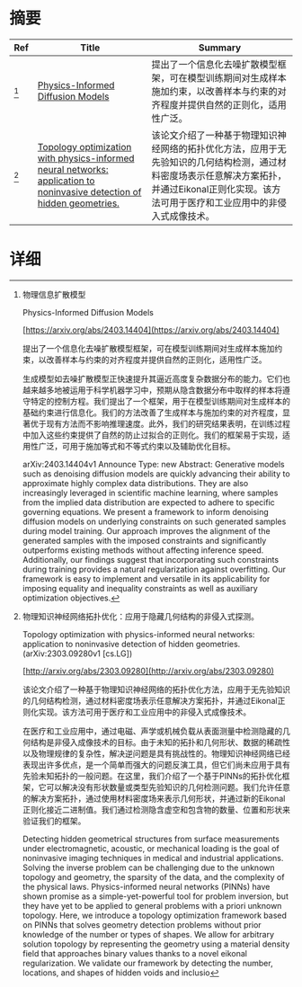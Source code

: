 # 摘要

| Ref | Title | Summary |
| --- | --- | --- |
| [^1] | [Physics-Informed Diffusion Models](https://arxiv.org/abs/2403.14404) | 提出了一个信息化去噪扩散模型框架，可在模型训练期间对生成样本施加约束，以改善样本与约束的对齐程度并提供自然的正则化，适用性广泛。 |
| [^2] | [Topology optimization with physics-informed neural networks: application to noninvasive detection of hidden geometries.](http://arxiv.org/abs/2303.09280) | 该论文介绍了一种基于物理知识神经网络的拓扑优化方法，应用于无先验知识的几何结构检测，通过材料密度场表示任意解决方案拓扑，并通过Eikonal正则化实现。该方法可用于医疗和工业应用中的非侵入式成像技术。 |

# 详细

[^1]: 物理信息扩散模型

    Physics-Informed Diffusion Models

    [https://arxiv.org/abs/2403.14404](https://arxiv.org/abs/2403.14404)

    提出了一个信息化去噪扩散模型框架，可在模型训练期间对生成样本施加约束，以改善样本与约束的对齐程度并提供自然的正则化，适用性广泛。

    

    生成模型如去噪扩散模型正快速提升其逼近高度复杂数据分布的能力。它们也越来越多地被运用于科学机器学习中，预期从隐含数据分布中取样的样本将遵守特定的控制方程。我们提出了一个框架，用于在模型训练期间对生成样本的基础约束进行信息化。我们的方法改善了生成样本与施加约束的对齐程度，显著优于现有方法而不影响推理速度。此外，我们的研究结果表明，在训练过程中加入这些约束提供了自然的防止过拟合的正则化。我们的框架易于实现，适用性广泛，可用于施加等式和不等式约束以及辅助优化目标。

    arXiv:2403.14404v1 Announce Type: new  Abstract: Generative models such as denoising diffusion models are quickly advancing their ability to approximate highly complex data distributions. They are also increasingly leveraged in scientific machine learning, where samples from the implied data distribution are expected to adhere to specific governing equations. We present a framework to inform denoising diffusion models on underlying constraints on such generated samples during model training. Our approach improves the alignment of the generated samples with the imposed constraints and significantly outperforms existing methods without affecting inference speed. Additionally, our findings suggest that incorporating such constraints during training provides a natural regularization against overfitting. Our framework is easy to implement and versatile in its applicability for imposing equality and inequality constraints as well as auxiliary optimization objectives.
    
[^2]: 物理知识神经网络拓扑优化：应用于隐藏几何结构的非侵入式探测。

    Topology optimization with physics-informed neural networks: application to noninvasive detection of hidden geometries. (arXiv:2303.09280v1 [cs.LG])

    [http://arxiv.org/abs/2303.09280](http://arxiv.org/abs/2303.09280)

    该论文介绍了一种基于物理知识神经网络的拓扑优化方法，应用于无先验知识的几何结构检测，通过材料密度场表示任意解决方案拓扑，并通过Eikonal正则化实现。该方法可用于医疗和工业应用中的非侵入式成像技术。

    

    在医疗和工业应用中，通过电磁、声学或机械负载从表面测量中检测隐藏的几何结构是非侵入成像技术的目标。由于未知的拓扑和几何形状、数据的稀疏性以及物理规律的复杂性，解决逆问题是具有挑战性的。物理知识神经网络已经表现出许多优点，是一个简单而强大的问题反演工具，但它们尚未应用于具有先验未知拓扑的一般问题。在这里，我们介绍了一个基于PINNs的拓扑优化框架，它可以解决没有形状数量或类型先验知识的几何检测问题。我们允许任意的解决方案拓扑，通过使用材料密度场来表示几何形状，并通过新的Eikonal正则化接近二进制值。我们通过检测隐含虚空和包含物的数量、位置和形状来验证我们的框架。

    Detecting hidden geometrical structures from surface measurements under electromagnetic, acoustic, or mechanical loading is the goal of noninvasive imaging techniques in medical and industrial applications. Solving the inverse problem can be challenging due to the unknown topology and geometry, the sparsity of the data, and the complexity of the physical laws. Physics-informed neural networks (PINNs) have shown promise as a simple-yet-powerful tool for problem inversion, but they have yet to be applied to general problems with a priori unknown topology. Here, we introduce a topology optimization framework based on PINNs that solves geometry detection problems without prior knowledge of the number or types of shapes. We allow for arbitrary solution topology by representing the geometry using a material density field that approaches binary values thanks to a novel eikonal regularization. We validate our framework by detecting the number, locations, and shapes of hidden voids and inclusio
    

